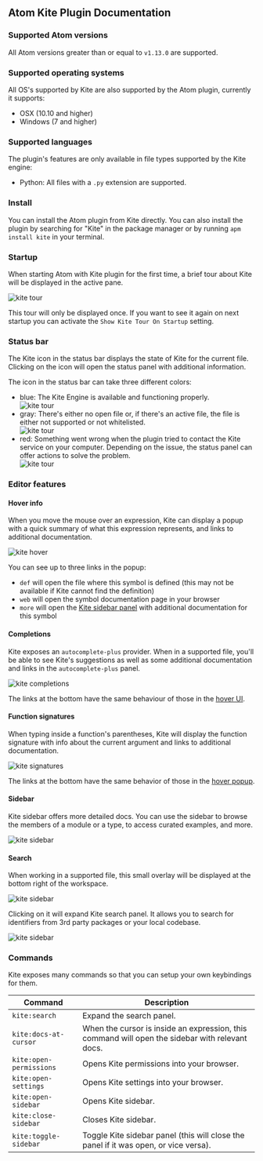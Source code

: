 ## Atom Kite Plugin Documentation

### Supported Atom versions

All Atom versions greater than or equal to `v1.13.0` are supported.

### Supported operating systems

All OS's supported by Kite are also supported by the Atom plugin, currently it supports:
- OSX (10.10 and higher)
- Windows (7 and higher)

### Supported languages

The plugin's features are only available in file types supported by the Kite engine:

- Python: All files with a `.py` extension are supported.

### Install

You can install the Atom plugin from Kite directly. You can also install the plugin by searching for "Kite" in the package manager or by running `apm install kite` in your terminal.

### Startup

When starting Atom with Kite plugin for the first time, a brief tour about Kite will be displayed in the active pane.

![kite tour](./docs/images/kite-tour.png)

This tour will only be displayed once. If you want to see it again on next startup you can activate the `Show Kite Tour On Startup` setting.

### Status bar

The Kite icon in the status bar displays the state of Kite for the current file. Clicking on the icon will open the status panel with additional information.

The icon in the status bar can take three different colors:

- blue: The Kite Engine is available and functioning properly.<br/>![kite tour](./docs/images/kite-status-ready.png)
- gray: There's either no open file or, if there's an active file, the file is either not supported or not whitelisted.<br/>![kite tour](./docs/images/kite-status-not-whitelisted.png)
- red: Something went wrong when the plugin tried to contact the Kite service on your computer. Depending on the issue, the status panel can offer actions to solve the problem.<br/>![kite tour](./docs/images/kite-status-not-running.png)

### Editor features

#### Hover info

When you move the mouse over an expression, Kite can display a popup with a quick summary of what this expression represents, and links to additional documentation.

![kite hover](./docs/images/kite-hover.png)

You can see up to three links in the popup:

- `def` will open the file where this symbol is defined (this may not be available if Kite cannot find the definition)
- `web` will open the symbol documentation page in your browser
- `more` will open the [Kite sidebar panel](#sidebar-panel) with additional documentation for this symbol

#### Completions

Kite exposes an `autocomplete-plus` provider. When in a supported file, you'll be able to see Kite's suggestions as well as some additional documentation and links in the `autocomplete-plus` panel.

![kite completions](./docs/images/kite-completions.png)

The links at the bottom have the same behaviour of those in the [hover UI](#hover-documentation).

#### Function signatures

When typing inside a function's parentheses, Kite will display the function signature with info about the current argument and links to additional documentation.

![kite signatures](./docs/images/kite-signature.png)

The links at the bottom have the same behavior of those in the [hover popup](#hover-info).

#### Sidebar

Kite sidebar offers more detailed docs. You can use the sidebar to browse the members of a module or a type, to access curated examples, and more.

![kite sidebar](./docs/images/kite-sidebar.png)

#### Search

When working in a supported file, this small overlay will be displayed at the bottom right of the workspace.

![kite sidebar](./docs/images/kite-active-search-collapsed.png)

Clicking on it will expand Kite search panel. It allows you to search for identifiers from 3rd party packages or your local codebase.

![kite sidebar](./docs/images/kite-active-search.png)

### Commands

Kite exposes many commands so that you can setup your own keybindings for them.

|Command|Description|
|---|---|
|`kite:search`|Expand the search panel.|
|`kite:docs-at-cursor`|When the cursor is inside an expression, this command will open the sidebar with relevant docs.|
|`kite:open-permissions`|Opens Kite permissions into your browser.|
|`kite:open-settings`|Opens Kite settings into your browser.|
|`kite:open-sidebar`|Opens Kite sidebar.|
|`kite:close-sidebar`|Closes Kite sidebar.|
|`kite:toggle-sidebar`|Toggle Kite sidebar panel (this will close the panel if it was open, or vice versa).|
